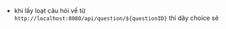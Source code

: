 - khi lấy loạt câu hỏi về từ `http://localhost:8080/api/question/${questionID}` thì dãy choice sẽ 

